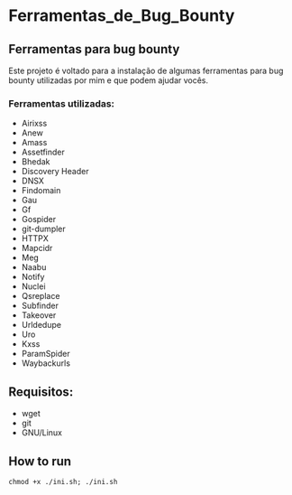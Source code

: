 # Ferramentas_de_Bug_Bounty


## Ferramentas para bug bounty
Este projeto é voltado para a instalação de algumas ferramentas para bug bounty utilizadas por mim e que podem ajudar vocês.
### Ferramentas utilizadas:
- Airixss <br />
- Anew <br />
- Amass <br />
- Assetfinder <br />
- Bhedak <br />
- Discovery Header <br />
- DNSX <br />
- Findomain <br />
- Gau <br />
- Gf <br />
- Gospider <br />
- git-dumpler <br />
- HTTPX <br />
- Mapcidr <br />
- Meg <br />
- Naabu <br />
- Notify <br />
- Nuclei <br />
- Qsreplace <br />
- Subfinder <br />
- Takeover <br />
- Urldedupe <br />
- Uro <br />
- Kxss <br />
- ParamSpider <br />
- Waybackurls <br />
## Requisitos:
- wget
- git
- GNU/Linux

## How to run

```
chmod +x ./ini.sh; ./ini.sh
```
